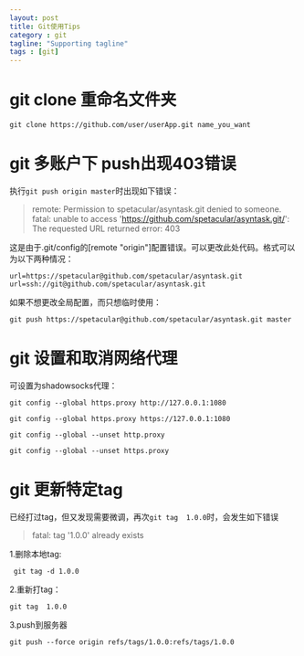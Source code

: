 ```yaml
---
layout: post
title: Git使用Tips
category : git
tagline: "Supporting tagline"
tags : [git]
---
```


# git clone 重命名文件夹
```
git clone https://github.com/user/userApp.git name_you_want
```

# git 多账户下 push出现403错误
执行`git push origin master`时出现如下错误：
>remote: Permission to spetacular/asyntask.git denied to someone.
>fatal: unable to access 'https://github.com/spetacular/asyntask.git/': The requested URL returned error: 403

这是由于.git/config的[remote "origin"]配置错误。可以更改此处代码。格式可以为以下两种情况：
```
url=https://spetacular@github.com/spetacular/asyntask.git
url=ssh://git@github.com/spetacular/asyntask.git
```

如果不想更改全局配置，而只想临时使用：
```
git push https://spetacular@github.com/spetacular/asyntask.git master
```

# git 设置和取消网络代理
可设置为shadowsocks代理：
```
git config --global https.proxy http://127.0.0.1:1080

git config --global https.proxy https://127.0.0.1:1080

git config --global --unset http.proxy

git config --global --unset https.proxy
```

# git 更新特定tag
已经打过tag，但又发现需要微调，再次`git tag  1.0.0`时，会发生如下错误
>fatal: tag '1.0.0' already exists

1.删除本地tag:
```
 git tag -d 1.0.0
 ```
2.重新打tag：
 ```
 git tag  1.0.0
 ```
3.push到服务器
 ```
 git push --force origin refs/tags/1.0.0:refs/tags/1.0.0
 ```

